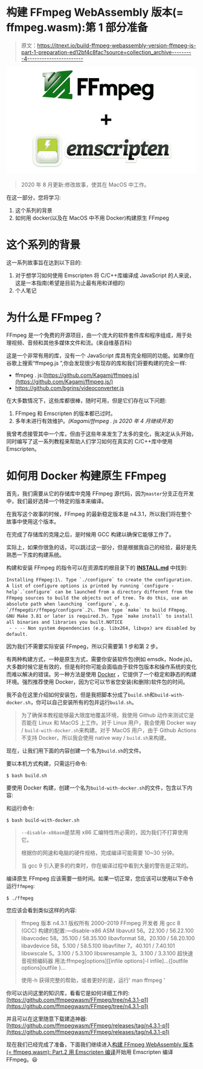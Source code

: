 # 构建 FFmpeg WebAssembly 版本(= ffmpeg.wasm):第 1 部分准备

> 原文：<https://itnext.io/build-ffmpeg-webassembly-version-ffmpeg-js-part-1-preparation-ed12bf4c8fac?source=collection_archive---------4----------------------->

![](img/8c0c378d4f8e771bf56ebf20e4685f63.png)

> 2020 年 8 月更新:修改故事，使其在 MacOS 中工作。

在这一部分，您将学习:

1.  这个系列的背景
2.  如何用 docker(以及在 MacOS 中不用 Docker)构建原生 FFmpeg

# 这个系列的背景

这一系列故事旨在达到以下目的:

1.  对于想学习如何使用 Emscripten 将 C/C++库编译成 JavaScript 的人来说，这是一本指南(希望是目前为止最有用和详细的)
2.  个人笔记

# 为什么是 FFmpeg？

FFmpeg 是一个免费的开源项目，由一个庞大的软件套件库和程序组成，用于处理视频、音频和其他多媒体文件和流。(来自维基百科)

这是一个非常有用的库，没有一个 JavaScript 库具有完全相同的功能。如果你在谷歌上搜索“ffmpeg.js ”,你会发现很少有现存的库和我们将要构建的完全一样:

*   ffmpeg . js:[https://github.com/Kagami/ffmpeg.js](https://github.com/Kagami/ffmpeg.js/)
*   https://github.com/bgrins/videoconverter.js

在大多数情况下，这些库都很棒，随时可用，但是它们存在以下问题:

1.  FFmpeg 和 Emscripten 的版本都已过时。
2.  多年未进行有效维护。*(Kagami/ffmpeg . js 2020 年 4 月继续开发)*

我曾考虑接管其中一个库，但由于这些年来发生了太多的变化，我决定从头开始，同时编写了这一系列教程来帮助人们学习如何在真实的 C/C++库中使用 Emscripten。

# 如何用 Docker 构建原生 FFmpeg

首先，我们需要从它的存储库中克隆 FFmpeg 源代码，因为`master`分支正在开发中，我们最好选择一个特定的版本来编译。

在我写这个故事的时候，FFmpeg 的最新稳定版本是 n4.3.1，所以我们将在整个故事中使用这个版本。

在完成了存储库的克隆之后，是时候用 GCC 构建以确保它能够工作了。

实际上，如果你很急的话，可以跳过这一部分，但是根据我自己的经验，最好是先熟悉一下库的构建系统。

构建和安装 FFmpeg 的指令可以在资源库的根目录下的 [**INSTALL.md**](https://github.com/FFmpeg/FFmpeg/blob/n4.3.1/INSTALL.md) 中找到:

```
Installing FFmpeg:1\. Type `./configure` to create the configuration. A list of configure options is printed by running `configure -help`.`configure` can be launched from a directory different from the FFmpeg sources to build the objects out of tree. To do this, use an absolute path when launching `configure`, e.g. `/ffmpegdir/ffmpeg/configure`.2\. Then type `make` to build FFmpeg. GNU Make 3.81 or later is required.3\. Type `make install` to install all binaries and libraries you built.NOTICE
 - - -- Non system dependencies (e.g. libx264, libvpx) are disabled by default.
```

因为我们不需要实际安装 FFmpeg，所以只需要第 1 步和第 2 步。

有两种构建方式，一种是原生方式，需要你安装软件包(例如 emsdk，Node.js)。大多数时候它是有效的，但是有时你可能会面临由于软件包版本和操作系统的变化而难以解决的错误。另一种方法是使用 [Docker](https://www.docker.com/) ，它提供了一个稳定和静态的构建环境。强烈推荐使用 Docker，因为它可以节省您安装(和删除)软件包的时间。

我不会在这里介绍如何安装包，但是我把脚本分成了`build.sh`和`build-with-docker.sh`，你可以自己安装所有的包并运行`build.sh`。

> 为了确保本教程能够最大限度地覆盖环境，我使用 Github 动作来测试它是否能在 Linux 和 MacOS 上工作。对于 Linux 用户，我会使用 Docker way / `build-with-docker.sh`来构建。对于 MacOS 用户，由于 Github Actions 不支持 Docker，所以我会使用 native way / `build.sh`来构建。

现在，让我们用下面的内容创建一个名为`build.sh`的文件。

要以本机方式构建，只需运行命令:

```
$ bash build.sh
```

要使用 Docker 构建，创建一个名为`build-with-docker.sh`的文件，包含以下内容:

和运行命令:

```
$ bash build-with-docker.sh
```

> `--disable-x86asm`是禁用 x86 汇编特性所必需的，因为我们不打算使用它。
> 
> 根据你的网速和电脑的硬件规格，完成编译可能需要 10~30 分钟。
> 
> 当 gcc 9 引入更多的约束时，你在编译过程中看到大量的警告是正常的。

编译原生 FFmpeg 应该需要一些时间。如果一切正常，您应该可以使用以下命令运行`ffmpeg`:

```
$ ./ffmpeg
```

您应该会看到类似这样的内容:

> ffmpeg 版本 n4.3.1 版权所有 2000–2019 FFmpeg 开发者
> 用 gcc 8 (GCC)
> 构建的配置:—disable-x86 ASM
> libavutil 56。22.100 / 56.22.100
> libavcodec 58。35.100 / 58.35.100
> libavformat 58。20.100 / 58.20.100
> libavdevice 58。5.100 / 58.5.100
> libavfilter 7。40.101 / 7.40.101
> libswscale 5。3.100 / 5.3.100
> libswresample 3。3.100 / 3.3.100
> 超快速音视频编码器
> 用法:ffmpeg[options][[infile options]-I infile]…{[outfile options]outfile }…
> 
> 使用-h 获得完整的帮助，或者更好的是，运行' man ffmpeg '

你可以访问这里的知识库，看看它是如何详细工作的:[https://github.com/ffmpegwasm/FFmpeg/tree/n4.3.1-p1](https://github.com/ffmpegwasm/FFmpeg/tree/n4.3.1-p1)

并且可以在这里随意下载建造神器:[https://github.com/ffmpegwasm/FFmpeg/releases/tag/n4.3.1-p1](https://github.com/ffmpegwasm/FFmpeg/releases/tag/n4.3.1-p1)

现在我们已经完成了准备，下面我们继续进入[构建 FFmpeg WebAssembly 版本(= ffmpeg.wasm): Part.2 用 Emscripten 编译](https://medium.com/@jeromewus/build-ffmpeg-webassembly-version-ffmpeg-js-part-2-compile-with-emscripten-4c581e8c9a16)开始用 Emscripten 编译 FFmpeg。😃